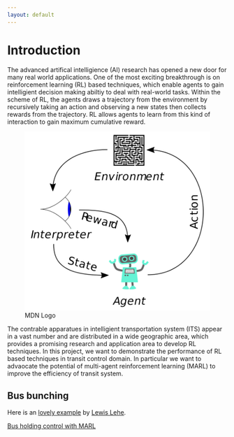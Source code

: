 ```yaml
---
layout: default
---
```


# Introduction

The advanced artifical intelligience (AI) research has opened a new door for many real world applications. 
One of the most exciting breakthrough is on reinforcement learning (RL) based techniques, which enable
agents to gain intelligient decision making abiltiy to deal with real-world tasks. 
Within the scheme of RL, the agents draws a trajectory from the environment by recursively taking an action
and observing a new states then collects rewards from the trajectory. RL allows agents to learn from this kind of interaction to gain maximum cumulative reward.
 
<figure>
  <img
  src=assets/img/RL_diagram.png
  alt="The beautiful MDN logo.">
  <figcaption>MDN Logo</figcaption>
</figure>


The contrable apparatues in intelligient transportation system (ITS) appear in a vast number and are distributed in a wide
geographic area, which provides a promising research and application area to develop RL techniques.
In this project, we want to demonstrate the performance of RL based techniques in transit control domain.
In particular we want to advaocate the potential of multi-agent reinforcement learning (MARL) to improve the efficiency of transit system.


## Bus bunching

Here is an [lovely example](https://setosa.io/bus/) by [Lewis Lehe](https://twitter.com/lewislehe).

[Bus holding control with MARL](./visualize.html)
